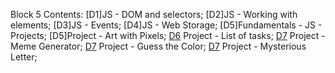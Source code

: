 Block 5 Contents:
[D1]JS - DOM and selectors;
[D2]JS - Working with elements;
[D3]JS - Events;
[D4]JS - Web Storage;
[D5]Fundamentals - JS - Projects;
[D5]Project - Art with Pixels;
[D6](Bonus) Project - List of tasks;
[D7](Bonus) Project - Meme Generator;
[D7](Bonus) Project - Guess the Color;
[D7](Bonus) Project - Mysterious Letter;
